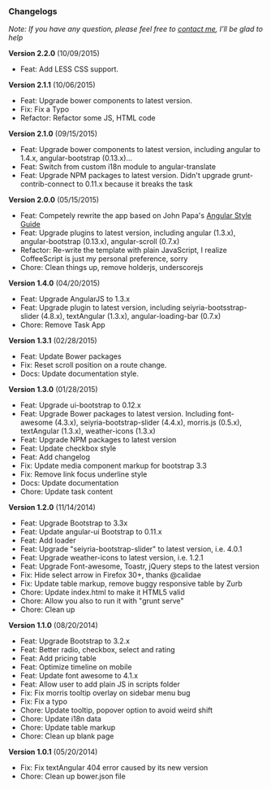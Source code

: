 ### Changelogs

*Note: If you have any question, please feel free to [contact me](https://wrapbootstrap.com/user/arousing), I’ll be glad to help*

**Version 2.2.0** (10/09/2015)

* Feat: Add LESS CSS support.

**Version 2.1.1** (10/06/2015)

* Feat: Upgrade bower components to latest version.
* Fix: Fix a Typo
* Refactor: Refactor some JS, HTML code 


**Version 2.1.0** (09/15/2015)

* Feat: Upgrade bower components to latest version, including angular to 1.4.x, angular-bootstrap (0.13.x)...
* Feat: Switch from custom i18n module to angular-translate
* Feat: Upgrade NPM packages to latest version. Didn't upgrade grunt-contrib-connect to 0.11.x because it breaks the task


**Version 2.0.0** (05/15/2015)

* Feat: Competely rewrite the app based on John Papa's [Angular Style Guide](https://github.com/johnpapa/angular-styleguide)
* Feat: Upgrade plugins to latest version, including angular (1.3.x), angular-bootstrap (0.13.x), angular-scroll (0.7.x)
* Refactor: Re-write the template with plain JavaScript, I realize CoffeeScript is just my personal preference, sorry
* Chore: Clean things up, remove holderjs, underscorejs


**Version 1.4.0** (04/20/2015)

* Feat: Upgrade AngularJS to 1.3.x
* Feat: Upgrade plugin to latest version, including seiyria-bootsstrap-slider (4.8.x), textAngular (1.3.x), angular-loading-bar (0.7.x)
* Chore: Remove Task App

**Version 1.3.1** (02/28/2015)

* Feat: Update Bower packages
* Fix: Reset scroll position on a route change.
* Docs: Update documentation style.

**Version 1.3.0** (01/28/2015)

* Feat: Upgrade ui-bootstrap to 0.12.x
* Feat: Upgrade Bower packages to latest version. Including font-awesome (4.3.x), seiyria-bootstrap-slider (4.4.x), morris.js (0.5.x), textAngular (1.3.x), weather-icons (1.3.x)
* Feat: Upgrade NPM packages to latest version
* Feat: Update checkbox style
* Feat: Add changelog
* Fix: Update media component markup for bootstrap 3.3
* Fix: Remove link focus underline style
* Docs: Update documentation
* Chore: Update task content

**Version 1.2.0** (11/14/2014)

* Feat: Upgrade Bootstrap to 3.3x
* Feat: Update angular-ui Bootstrap to 0.11.x
* Feat: Add loader
* Feat: Upgrade "seiyria-bootstrap-slider" to latest version, i.e. 4.0.1
* Feat: Upgrade weather-icons to latest version, i.e. 1.2.1
* Feat: Upgrade Font-awesome, Toastr, jQuery steps to the latest version
* Fix: Hide select arrow in Firefox 30+, thanks @calidae
* Fix: Update table markup, remove buggy responsive table by Zurb
* Chore: Update index.html to make it HTML5 valid
* Chore: Allow you also to run it with "grunt serve"
* Chore: Clean up

**Version 1.1.0** (08/20/2014)

* Feat: Upgrade Bootstrap to 3.2.x
* Feat: Better radio, checkbox, select and rating
* Feat: Add pricing table
* Feat: Optimize timeline on mobile
* Feat: Update font awesome to 4.1.x
* Feat: Allow user to add plain JS in scripts folder
* Fix: Fix morris tooltip overlay on sidebar menu bug
* Fix: Fix a typo
* Chore: Update tooltip, popover option to avoid weird shift
* Chore: Update i18n data
* Chore: Update table markup
* Chore:  Clean up blank page

**Version 1.0.1** (05/20/2014)

* Fix: Fix textAngular 404 error caused by its new version
* Chore: Clean up bower.json file